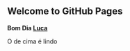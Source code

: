 ## Welcome to GitHub Pages

<b>Bom Dia [Luca](https://cdn.discordapp.com/attachments/338799905080475669/740369453270958170/unknown.png) </b>

O de cima é lindo

